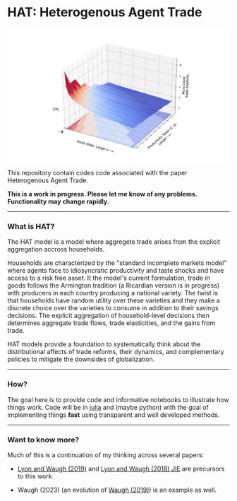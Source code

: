 # HAT: Heterogenous Agent Trade

<p align="center">
<img src="./notes/figures/micro-elasticity.png">
</p>

This repository contain codes code associated with the paper Heterogenous Agent Trade.

**This is a work in progress. Please let me know of any problems. Functionality may change rapidly.**

---

### What is HAT?

The HAT model is a model where aggregete trade arises from the explicit aggregation accross households. 

Households are characterized by the "standard incomplete markets model" where agents face to idiosyncratic productivity and taste shocks and have access to a risk free asset. It the model's current formulation, trade in goods follows the Armington tradition (a Ricardian version is in progress) with producers in each country producing a national variety. The twist is that households have random utility over these varieties and they make a discrete choice over the varieties to consume in addition to their savings decisions. The explicit aggregation of household-level decisions then determines aggregate trade flows, trade elasticities, and the gains from trade.

HAT models provide a foundation to systematically think about the distributional affects of trade reforms, their dynamics, and complementary policies to mitigate the downsides of globalization.  

---

### How?

The goal here is to provide code and informative notebooks to illustrate how things work. Code will be in [julia](https://github.com/JuliaLang) and (maybe python) with the goal of implementing things **fast** using transparent and well developed methods.

---

### Want to know more?

Much of this is a continuation of my thinking across several papers:

- [Lyon and Waugh (2019)](https://www.waugheconomics.com/uploads/2/2/5/6/22563786/lw_quant_losses.pdf) and [Lyon and Waugh (2018) JIE](https://www.waugheconomics.com/uploads/2/2/5/6/22563786/lw_tax.pdf) are precursors to this work.

- Waugh (2023) (an evolution of [Waugh (2019)](https://www.waugheconomics.com/uploads/2/2/5/6/22563786/waugh_consumption.pdf)) is an example as well.
